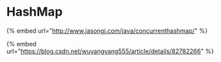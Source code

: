 # HashMap

{% embed url="http://www.jasongj.com/java/concurrenthashmap/" %}

{% embed url="https://blog.csdn.net/wuyangyang555/article/details/82782266" %}
